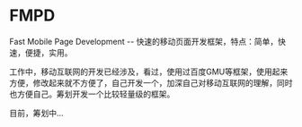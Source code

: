 FMPD
====

Fast  Mobile Page Development -- 快速的移动页面开发框架，特点：简单，快速，便捷，实用。


工作中，移动互联网的开发已经涉及，看过，使用过百度GMU等框架，使用起来方便，修改起来就不方便了，自己开发一个，加深自己对移动互联网的理解，同时也方便自己。筹划开发一个比较轻量级的框架。

目前，筹划中... 


